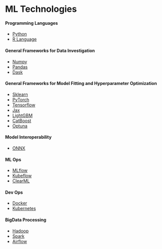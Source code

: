 # ML Technologies

#### Programming Languages
- [Python](https://www.python.org/)
- [R Language]()

#### General Frameworks for Data Investigation
- [Numpy](https://github.com/numpy/numpy)
- [Pandas](https://github.com/pandas-dev/pandas)
- [Dask](https://github.com/dask)

#### General Frameworks for Model Fitting and Hyperparameter Optimization 
- [Sklearn](https://github.com/scikit-learn/scikit-learn)
- [PyTorch](https://github.com/pytorch/pytorch)
- [Tensorflow](https://github.com/tensorflow)
- [Jax](https://github.com/google/jax)
- [LightGBM](https://github.com/microsoft/LightGBM/tree/master)
- [CatBoost](https://github.com/catboost/catboost)
- [Optuna](https://github.com/optuna/optuna)

#### Model Interoperability

- [ONNX](https://onnx.ai/)

#### ML Ops

- [MLflow](https://github.com/mlflow/mlflow)
- [Kubeflow](https://github.com/kubeflow/)
- [ClearML](https://github.com/allegroai/clearml)

#### Dev Ops
- [Docker](https://github.com/docker)
- [Kubernetes](https://github.com/kubernetes/kubernetes)

#### BigData Processing
- [Hadoop](https://github.com/apache/hadoop)
- [Spark](https://github.com/apache/spark)
- [Airflow]()
